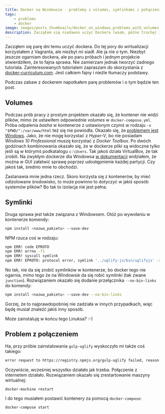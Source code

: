 ```yaml
---
title: Docker na Windowsie - problemy z volumes, symlinkami i połączeniem
tags:
    - problems
    - docker
image: images/posts_thumbnails/docker_on_windows_problems_with_volumes_symlinks_and_connection.png
description: Zacząłem się niedawno uczyć Dockera (wiem, późno trochę) i napotkałem parę problemów z nim związanych. Niestety, Windows się niezbyt lubi z dockerem.
---
```


Zacząłem się parę dni temu uczyć dockera. Do tej pory do wirtualizacji korzystałem z Vagranta, ale niezbyt mi siadł. Ale ja nie o tym. Niezbyt jeszcze ogarniam dockera, ale po paru próbach i jednym projekcie stwierdziłem, że to fajna sprawa. Nie zamierzam jednak tworzyć żadnego tutoriala. Zainteresowanych tutorialem zapraszam do skorzystania z [docker-curriculum.com](https://docker-curriculum.com/). Jest całkiem fajny i nieźle tłumaczy podstawy.

Podczas zabaw z dockerem napotkałem parę problemów i o tym będzie ten post.

<!-- truncate -->

## Volumes

Podczas prób pracy z prostym projektem okazało się, że kontener nie widzi plików, mimo że ustawiłem odpowiednie *volumes* w `docker-compose.yml`. Próba odpalenia *basha* w kontenerze z ustawionym czymś w rodzaju `-v "$PWD/":/var/www/html` też się nie powiodła. Okazało się, że [problemem jest Windows](https://docs.docker.com/compose/gettingstarted/#step-6-re-build-and-run-the-app-with-compose). Jako, że nie mogę korzystać z *Hyper-V*, bo nie posiadam *Windows 10 Professional* muszę korzystać z *Docker Toolbox*. Po dwóch godzinach kombinowania okazało się, że w dockerze pliki są widoczne tylko jeśli są w którymś podkatalogu `c:\Users`. Tak jakoś działa VirtualBox, że tak zrobili. Na zwykłym dockerze dla Windowsa [w dokumentacji](https://docs.docker.com/docker-for-windows/#shared-drives) widziałem, że można w GUI załatwić sprawę poprzez udostępnienie każdej partycji. Czy jakoś tak, średnio mnie to obchodzi.

Zastanawia mnie jedna rzecz. Skoro korzysta się z kontenerów, by mieć odizolowane środowisko, to może powinno to dotyczyć w jakiś sposób systemów plików? Bo tak to izolacja nie jest pełna.

## Symlinki

Druga sprawa jest także związana z Windowsem. Otóż po wywołaniu w kontenerze komendy:

```bash
npm install <nazwa_pakietu> --save-dev
```

NPM rzuca coś w rodzaju:

```bash
npm ERR! code EPROTO
npm ERR! errno -71
npm ERR! syscall symlink
npm ERR! EPROTO: protocol error, symlink '../uglify-js/bin/uglifyjs' -> 'var/www/html/node_modules/.bin/uglifyjs'
```

No tak, nie da się zrobić symlinków w kontenerze, bo docker tego nie ogarnia, mimo tego że na Windowsie da się robić symlinki (tak zwane `junction`). Rozwiązaniem okazało się dodanie przełącznika `--no-bin-links` do komendy:

```bash
npm install <nazwa_pakietu> --save-dev --no-bin-links
```

Gorzej, że to najprawdopobniej nie zadziała w innych przypadkach, więc będę musiał znaleźć jakiś inny sposób.

Może zainstaluję w końcu tego Linuksa? :-)


## Problem z połączeniem

Ha, przy próbie zainstalowania `gulp-uglify` wyskoczyło mi także coś takiego:

```bash
error request to https://registry.npmjs.org/gulp-uglify failed, reason: getaddrinfo EAI_AGAIN registry.npmjs.org:443
```

Oczywiście, wcześniej wszystko działało jak trzeba. Połączenie z internetem działało. Rozwiązaniem okazało się zrestartowanie maszyny wirtualnej:

```bash
docker-machine restart
```

I do tego musiałem postawić kontenery za pomocą `docker-compose`:

```bash
docker-compose start
```

